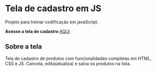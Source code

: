 # Tela de cadastro em JS 
Projeto para treinar codificação em javaScript.


<Strong>
Acesse a tela de cadastro
</strong>
<a href="https://eubrenobrito.github.io/Tela-de-cadastro-de-produtos/" target="_blank"> AQUI </a>


## Sobre a tela
Tela de cadastro de produtos com funcionalidades completas em HTML, CSS e JS.
Cancela, edita(atualiza) e salva os produtos na lista.
